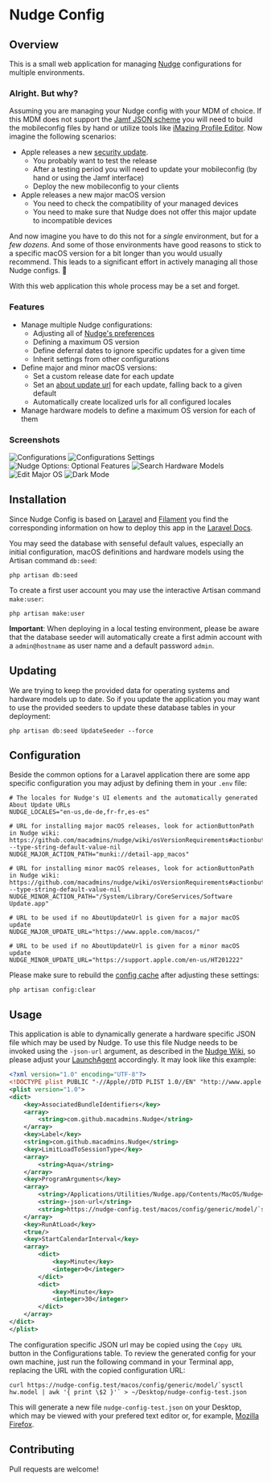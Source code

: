 # Nudge Config

## Overview

This is a small web application for managing [Nudge](https://github.com/macadmins/nudge) configurations for multiple environments.

### Alright. But why?

Assuming you are managing your Nudge config with your MDM of choice. If this MDM does not support the [Jamf JSON scheme](https://github.com/macadmins/nudge/wiki/Jamf-Pro-Guide#configuration-profile) you will need to build the mobileconfig files by hand or utilize tools like [iMazing Profile Editor](https://imazing.com/profile-editor). Now imagine the following scenarios:

- Apple releases a new [security update](https://support.apple.com/en-us/HT201222).
  - You probably want to test the release
  - After a testing period you will need to update your mobileconfig (by hand or using the Jamf interface)
  - Deploy the new mobileconfig to your clients
- Apple releases a new major macOS version
  - You need to check the compatibility of your managed devices
  - You need to make sure that Nudge does not offer this major update to incompatible devices

And now imagine you have to do this not for a *single* environment, but for a *few dozens*. And some of those environments have good reasons to stick to a specific macOS version for a bit longer than you would usually recommend. This leads to a significant effort in actively managing all those Nudge configs. 🤯

With this web application this whole process may be a set and forget.

### Features

- Manage multiple Nudge configurations:
  - Adjusting all of [Nudge's preferences](https://github.com/macadmins/nudge/wiki/Preferences)
  - Defining a maximum OS version
  - Define deferral dates to ignore specific updates for a given time
  - Inherit settings from other configurations
- Define major and minor macOS versions:
  - Set a custom release date for each update
  - Set an [about update url](https://github.com/macadmins/nudge/wiki/aboutUpdateURLs) for each update, falling back to a given default
  - Automatically create localized urls for all configured locales
- Manage hardware models to define a maximum OS version for each of them

### Screenshots

![Configurations](resources/images/screenshots/02_00_Configurations.png?raw=true "Configurations")
![Configurations Settings](resources/images/screenshots/02_10_Edit_Configuration.png?raw=true "Configuration Settings")
![Nudge Options: Optional Features](resources/images/screenshots/02_25_Edit_Configuration_Nudge-Options.png?raw=true "Nudge Options: Optional Features")
![Search Hardware Models](resources/images/screenshots/03_01_Search_Hardware-Models.png?raw=true "Search Hardware Models")
![Edit Major OS](resources/images/screenshots/04_10_Edit_Major-OS.png?raw=true "Edit Major OS")
![Dark Mode](resources/images/screenshots/05_Dark-Mode.png?raw=true "Dark Mode Support")

## Installation

Since Nudge Config is based on [Laravel](https://laravel.com) and [Filament](https://filamentphp.com) you find the corresponding information on how to deploy this app in the [Laravel Docs](https://laravel.com/docs/11.x/deployment).

You may seed the database with senseful default values, especially an initial configuration, macOS definitions and hardware models using the Artisan command `db:seed`:

```shell
php artisan db:seed
```

To create a first user account you may use the interactive Artisan command `make:user`:

```shell
php artisan make:user
```

**Important**: When deploying in a local testing environment, please be aware that the database seeder will automatically create a first admin account with a `admin@hostname` as user name and a default password `admin`.

## Updating

We are trying to keep the provided data for operating systems and hardware models up to date. So if you update the application you may want to use the provided seeders to update these database tables in your deployment:

```shell
php artisan db:seed UpdateSeeder --force
```

## Configuration

Beside the common options for a Laravel application there are some app specific configuration you may adjust by defining them in your `.env` file:

```env
# The locales for Nudge's UI elements and the automatically generated About Update URLs
NUDGE_LOCALES="en-us,de-de,fr-fr,es-es"

# URL for installing major macOS releases, look for actionButtonPath in Nudge wiki: https://github.com/macadmins/nudge/wiki/osVersionRequirements#actionbuttonpath---type-string-default-value-nil
NUDGE_MAJOR_ACTION_PATH="munki://detail-app_macos"

# URL for installing minor macOS releases, look for actionButtonPath in Nudge wiki: https://github.com/macadmins/nudge/wiki/osVersionRequirements#actionbuttonpath---type-string-default-value-nil
NUDGE_MINOR_ACTION_PATH="/System/Library/CoreServices/Software Update.app"

# URL to be used if no AboutUpdateUrl is given for a major macOS update
NUDGE_MAJOR_UPDATE_URL="https://www.apple.com/macos/"

# URL to be used if no AboutUpdateUrl is given for a minor macOS update
NUDGE_MINOR_UPDATE_URL="https://support.apple.com/en-us/HT201222"
```

Please make sure to rebuild the [config cache](https://laravel.com/docs/11.x/configuration#configuration-caching) after adjusting these settings:

```shell
php artisan config:clear
```

## Usage

This application is able to dynamically generate a hardware specific JSON file which may be used by Nudge. To use this file Nudge needs to be invoked using the `-json-url` argument, as described in the [Nudge Wiki](https://github.com/macadmins/nudge/wiki/Command-Line-Arguments#json-url--json-url), so please adjust your [LaunchAgent](https://github.com/macadmins/nudge/wiki/Getting-Started#launchagent) accordingly. It may look like this example:

```xml
<?xml version="1.0" encoding="UTF-8"?>
<!DOCTYPE plist PUBLIC "-//Apple//DTD PLIST 1.0//EN" "http://www.apple.com/DTDs/PropertyList-1.0.dtd">
<plist version="1.0">
<dict>
    <key>AssociatedBundleIdentifiers</key>
    <array>
        <string>com.github.macadmins.Nudge</string>
    </array>
    <key>Label</key>
    <string>com.github.macadmins.Nudge</string>
    <key>LimitLoadToSessionType</key>
    <array>
        <string>Aqua</string>
    </array>
    <key>ProgramArguments</key>
    <array>
        <string>/Applications/Utilities/Nudge.app/Contents/MacOS/Nudge</string>
        <string>-json-url</string>
        <string>https://nudge-config.test/macos/config/generic/model/`sysctl hw.model | awk '{ print \$2 }'`</string>
    </array>
    <key>RunAtLoad</key>
    <true/>
    <key>StartCalendarInterval</key>
    <array>
        <dict>
            <key>Minute</key>
            <integer>0</integer>
        </dict>
        <dict>
            <key>Minute</key>
            <integer>30</integer>
        </dict>
    </array>
</dict>
</plist>
```

The configuration specific JSON url may be copied using the `Copy URL` button in the Configurations table. To review the generated config for your own machine, just run the following command in your Terminal app, replacing the URL with the copied configuration URL:

```shell
curl https://nudge-config.test/macos/config/generic/model/`sysctl hw.model | awk '{ print \$2 }'` > ~/Desktop/nudge-config-test.json
```

This will generate a new file `nudge-config-test.json` on your Desktop, which may be viewed with your prefered text editor or, for example, [Mozilla Firefox](https://www.mozilla.org/firefox/).

## Contributing

Pull requests are welcome!
